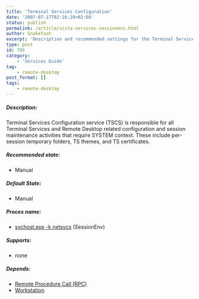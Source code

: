 ```yaml
---
title: 'Terminal Services Configuration'
date: '2007-07-17T02:16:29+02:00'
status: publish
permalink: /article/vista-services-sessionenv.html
author: Snakefoot
excerpt: 'Description and recommended settings for the Terminal Services Configuration service (TSCS).'
type: post
id: 705
category:
    - 'Services Guide'
tag:
    - remote-desktop
post_format: []
tags:
    - remote-desktop
---
```

##### Description:

 Terminal Services Configuration service (TSCS) is responsible for all Terminal Services and Remote Desktop related configuration and session maintenance activities that require SYSTEM context. These include per-session temporary folders, TS themes, and TS certificates.
 
##### Recommended state:

- Manual

##### Default State:

- Manual

##### Proces name:

- [svchost.exe -k netsvcs](/article/winnt-services-wrapper.html) (SessionEnv)

##### Supports:

- none

##### Depends:

- [Remote Procedure Call (RPC)](/article/winnt-services-rpcss.html)
- [Workstation](/article/winnt-services-lanmanworkstation.html)